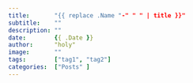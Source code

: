```yaml
---
title:       "{{ replace .Name "-" " " | title }}"
subtitle:    ""
description: ""
date:        {{ .Date }}
author:      "holy"
image:       ""
tags:        ["tag1", "tag2"]
categories:  ["Posts" ]
---
```


